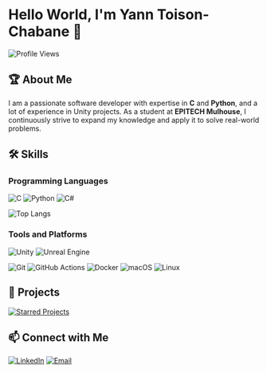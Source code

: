 # Hello World, I'm Yann Toison-Chabane 👋

![Profile Views](https://komarev.com/ghpvc/?username=NeuralProg&style=flat-square)

## 🏆 About Me

I am a passionate software developer with expertise in **C** and **Python**, and a lot of experience in Unity projects.
As a student at **EPITECH Mulhouse**, I continuously strive to expand my knowledge and apply it to solve real-world problems.

## 🛠️ Skills

### Programming Languages
![C](https://img.shields.io/badge/-C-A8B9CC?style=flat-square&logo=c&logoColor=white)
![Python](https://img.shields.io/badge/-Python-3776AB?style=flat-square&logo=python&logoColor=white)
![C#](https://img.shields.io/badge/-CSharp-239120?style=flat-square&logo=c-sharp&logoColor=white)

![Top Langs](https://github-readme-stats.vercel.app/api/top-langs/?username=NeuralProg&layout=compact&theme=radical)

### Tools and Platforms
![Unity](https://img.shields.io/badge/-Unity-000000?style=flat-square&logo=unity&logoColor=white)
![Unreal Engine](https://img.shields.io/badge/-Unreal%20Engine-313131?style=flat-square&logo=unreal-engine&logoColor=white)

![Git](https://img.shields.io/badge/-Git-F05032?style=flat-square&logo=git&logoColor=white)
![GitHub Actions](https://img.shields.io/badge/-GitHub%20Actions-2088FF?style=flat-square&logo=github-actions&logoColor=white)
![Docker](https://img.shields.io/badge/-Docker-2496ED?style=flat-square&logo=docker&logoColor=white)
![macOS](https://img.shields.io/badge/-macOS-000000?style=flat-square&logo=apple&logoColor=white)
![Linux](https://img.shields.io/badge/-Linux-FCC624?style=flat-square&logo=linux&logoColor=black)

## 🚀 Projects
[![Starred Projects](https://img.shields.io/badge/Starred_Projects-⭐-blue)](https://github.com/NeuralProg?tab=stars)

## 📫 Connect with Me

[![LinkedIn](https://img.shields.io/badge/-LinkedIn-0A66C2?style=flat-square&logo=linkedin&logoColor=white)](https://www.linkedin.com/in/yann-toison-chabane)
[![Email](https://img.shields.io/badge/-Email-D14836?style=flat-square&logo=gmail&logoColor=white)](mailto:yann.toison-chabane@epitech.eu)
